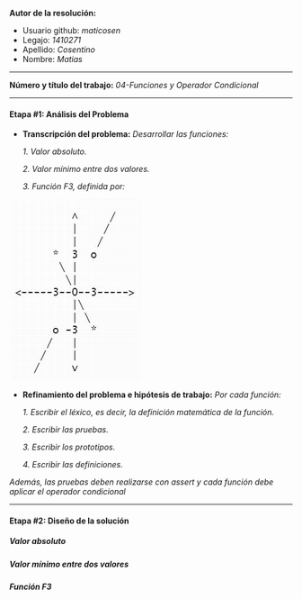 **Autor de la resolución:**
  * Usuario github: *maticosen*
  * Legajo: *1410271*
  * Apellido: *Cosentino*
  * Nombre: *Matias*
  
---  

**Número y título del trabajo:** *04-Funciones y Operador Condicional*

---

#### Etapa #1: Análisis del Problema

* **Transcripción del problema:** *Desarrollar las funciones:*

  *1. Valor absoluto.*
  
  *2. Valor mínimo entre dos valores.*
  
  *3. Función F3, definida por:*

![](https://github.com/maticosen/AED/blob/master/Otros/04_F3.jpg)

* **Refinamiento del problema e hipótesis de trabajo:** *Por cada función:*

  *1. Escribir el léxico, es decir, la definición matemática de la función.*
  
  *2. Escribir las pruebas.*
  
  *3. Escribir los prototipos.*

  *4. Escribir las definiciones.*
  
*Además, las pruebas deben realizarse con assert y cada función debe aplicar el operador condicional*

---

#### Etapa #2: Diseño de la solución

##### Valor absoluto



##### Valor mínimo entre dos valores



##### Función F3



